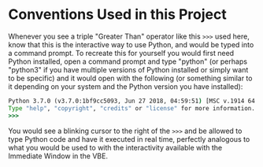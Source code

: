 # Conventions Used in this Project

Whenever you see a triple "Greater Than" operator like this `>>>` used here, know that this is the interactive way to use Python, and would be typed into a command prompt. To recreate this for yourself you would first need Python installed, open a command prompt and type "python" (or perhaps "python3" if you have multiple versions of Python installed or simply want to be specific) and it would open with the following (or something similar to it depending on your system and the Python version you have installed):

```cmd
Python 3.7.0 (v3.7.0:1bf9cc5093, Jun 27 2018, 04:59:51) [MSC v.1914 64 bit (AMD64)] on win32
Type "help", "copyright", "credits" or "license" for more information.
>>>

```
You would see a blinking cursor to the right of the `>>>` and be allowed to type Python code and have it executed in real time, perfectly analogous to what you would be used to with the interactivity available with the Immediate Window in the VBE.